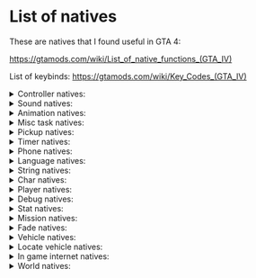 # List of natives
These are natives that I found useful in GTA 4:

https://gtamods.com/wiki/List_of_native_functions_(GTA_IV)

List of keybinds: https://gtamods.com/wiki/Key_Codes_(GTA_IV)

<details>
<summary> Controller natives: </summary>

1. SHAKE_PAD (Controller Index, Unknown Intensity, unknown_duration_ms) https://gtamods.com/wiki/SHAKE_PAD
</details>

<details>
<summary> Sound natives: </summary>

1. SET_VARIABLE_ON_SOUND (unk uVar4, unk String, unk float)
2. PLAY_SOUND_FRONTEND (unk int, Filename String, Soundset String)

</details>

<details>
<summary> Animation natives: </summary>

I need to figure out what these are accepting, the number values anyways

1. HAVE_ANIMS_LOADED
2. TASK_PLAY_ANIM( 0, "idle_lookaround_b", "missemergencycall", 8.00000000, 0, 0, 0, 0, -2 ) - Taken from sub_15140() in emergencycall.c {int unknown, string animation, string animationGroup, float possiblyTime?, int unknown, int unknown, int unknown, int unknown, int unknown}
3. TASK_PLAY_ANIM_SECONDARY_UPPER_BODY

</details>

<details>
<summary> Misc task natives: </summary>

I found most of these in ambbeggar.c under sub_2220

1. OPEN_SEQUENCE_TASK(unk string?) - Unknown usage, possibly give it a name?
2. TASK_GO_TO_CHAR(0, int charToGoTo, -1, 2.000) -- charToGoTo is the character to go to such as the player, value 3 and 4 is unknown, possibly timing?
3. TASK_STAND_STILL(0, 2)
4. SET_SEQUENCE_TO_REPEAT()
5. CLOSE_SEQUENCE_TASK()
6. TASK_PERFORM_SEQUENCE()
7. CLEAR_SEQUENCE_TASK()
8. CLOSE_SEQUENCE_TASK()
9. SAY_AMBIENT_SPEECH( l_U111, "Generic_Hi", 0, 0, 0 ) -- value 1 seems to be seems to be the character, value 2 seems to be the speech string, values 3, 4, and 5 are unknown.

</details>

<details>
<summary> Pickup natives: </summary>

1. CREATE_PICKUP(hash modelName, int pickupType, float x, float y, float z, int pickupHandle, bool unknown (Normally false))
2. CREATE_PICKUP_WITH_AMMO(hash modelName, int pickupType, int unknown (Possibly ammo?), float x, float y, float z, int pickupHandle)
3. CREATE_PICKUP_ROTATE(hash modelName, int pickupType, int ammo, float x, float y, float z, float rotX, float rotY, float rotZ, int pickupHandle);

</details>


<details>
<summary> Timer natives: </summary>

1. GET_GAME_TIMER

</details>

<details>
<summary> Phone natives: </summary>
1. SCRIPT_IS_MOVING_MOBILE_PHONE_OFFSCREEN (unk1? int)

</details>

<details>
<summary> Language natives: </summary>

1. IS_JAPANESE_VERSION https://gtamods.com/wiki/Native_function_returning_false

</details>

<details>
<summary> String natives: </summary>

1. PRINTSTRING (char string) - Print a string to the screen, colors can be used in this. https://gtamods.com/wiki/GXT#Symbols_and_colors

</details>


<details>
<summary> Char natives: </summary>

1. CREATE_CHAR
2. SET_CHAR_PROOFS(bool ...)
3. SET_PLAYER_MOOD_PISSED_OFF(int playerId, int unknown) - Seems to make Niko angry, the unknown int is usually 150 in the scripts.

</details>

<details>
<summary> Player natives: </summary>

1. HAS_DEATHARREST_EXECUTED - If the player has been wasted/busted
2. SET_CHAR_WILL_FLY_THROUGH_WINDSCREEN (int playerChar, int toggle) - Set the playerChar to fly through the windshield, set to 1 for enabled, set to 0 for disabled.
3. SET_PLAYER_MOOD_PISSED_OFF

</details>

<details>
<summary> Debug natives: </summary>

This one is incomplete, I will need to figure out how to use the C# tool for debug items

</details>

<details>
<summary> Stat natives: </summary>

1. INCREMENT_INT_STAT_NO_MESSAGE (int stat, int valueToIncrement) - Add the specified value to the stat.
2. DECREMENT_INT_STAT (int stat, int valueToDecrement) - Remove the specified value from the stat.

</details>

<details>
<summary> Mission natives: </summary>

1. SET_MISSION_FLAG (int value) - Set the mission enabled flag, use 1 for enabled, 0 for disabled, for use when making missions.

</details>

<details>
<summary> Fade natives: </summary>

1. DO_SCREEN_FADE_IN(int time) - Set the screen to fade in, the time is in miliseconds.
2. DO_SCREEN_FADE_OUT(int time) - Set the screen to fade out, the time is in miliseconds.

</details>

<details>
<summary> Vehicle natives: </summary>

Some of these were obtained from "void sub_9436()" in ray2.c in TLAD, didn't mean to find it in there but it'll work on IV also.

1. CREATE_CAR(Hash carModelHash, float vehicleX, float vehicleY, float vehicleZ, int carHandle, int unknown {usually 1}) - Create a vehicle with the model hash at the specific coordinates.
2. SET_CAR_PROOFS(int carHandle, bool bulletProof, bool fireProof, bool explosionProof, bool collisionProof, bool meleeProof) - Can set the car to invincible with all enabled, or turn it off.
3. SET_VEH_HAS_STRONG_AXLES (vehicle veh, int toggle) - Set the vehicle to have strong axles, 1 for enabled, 0 for disabled.
4. SET_CAR_AS_MISSION_CAR (vehicle CarToSet) - Set a vehicle as a mission car
5. SWITCH_CAR_SIREN(Vehicle vehicleToSwitch, int toggle) - This can turn the car sirens on/off, use 1 for enabled, 0 for disabled.
6. FORCE_CAR_LIGHTS(Vehicle emergencyVehicle, int value) - This seems to turn on/off the vehicle lights, possible values are 0, 1, and 2, I think 0 is off, 1 is low beams, and 2 is high beams, I could be wrong though.
7. LOCK_CAR_DOORS(Vehicle vehicleToLock, int toggle) - This can lock the vehicle doors, 1 is enabled and doors are locked, 0 is disabled and doors are unlocked.
8. CHANGE_CAR_COLOUR(int vehicleHandle, int color1, int color2) - Change the vehicles colors.
9. SET_EXTRA_CAR_COLOURS(int vehicleHandle, int color1, int color2) - Change the vehicles extra colors.
10. TURN_OFF_VEHICLE_EXTRA
11. SET_CAR_ON_GROUND_PROPERLY(int vehicleHandle) - Set the vehicle to be on the ground.
12. SET_CAR_ONLY_DAMAGED_BY_PLAYER(int vehicleHandle, int toggle) - Toggle the vehicle to only be damaged by the player, 1 is on 0 is off.
13. SET_CAR_COORDINATES(int vehicleHandle, float vehicleX, float vehicleY, float vehicleZ) - Set the cars coordinates
14. SET_CAR_HEADING(int vehicleHandle, float heading) - Set the cars heading.

</details>

<details>
<summary> Locate vehicle natives: </summary>

1. LOCATE_CAR_2D(int vehicleHandle, float locationX1, float locationY1, float locationX2, float locationY2, int unknown {seems to always be 0})
2. LOCATE_CAR_3D(int vehicleHandle, float locationX1, float locationY1, float locationZ1, float locationX2, float locationY2, float locationZ3, int unknown {seems to always be 0})

</details>

<details>
<summary> In game internet natives: </summary>

To use ADD_TO_HTML_SCRIPT_OBJECT:
l_U1 = CREATE_HTML_SCRIPT_OBJECT( "alexLink" );

1. LOAD_WEB_PAGE(unknown webPage)
2. RELOAD_WEB_PAGE(unknown webPage)
3. ADD_TO_HTML_SCRIPT_OBJECT(char scriptObject {l_U1 set above}, char htmlObject );

</details>

<details>
<summary> World natives: </summary>

Some of these were taken from "void sub_8827()" in vlad4.c

1. ADD_SCENARIO_BLOCKING_AREA( -9999.90000000, -9999.90000000, -9999.90000000, 9999.90000000, 9999.90000000, 9999.90000000 ) - Unsure what this does
2. SET_CAR_GENERATORS_ACTIVE_IN_AREA( -9999.90000000, -9999.90000000, -9999.90000000, 9999.90000000, 9999.90000000, 9999.90000000, 0 ) - Seems to disable all car generators on the map
3. OVERRIDE_NUMBER_OF_PARKED_CARS(int toggle) -- Toggle parked cars on/off, 0 is off, 1 is on.
4. SWITCH_GARBAGE_TRUCKS(int toggle) -- Toggle garbage trucks on/off, 0 is off, 1 is on.
5. ALLOW_EMERGENCY_SERVICES(int toggle) -- Toggle emergency service vehicles on/off, 0 is off, 1 is on.
6. SET_CAR_DENSITY_MULTIPLIER(float value) - Set the car density, from 0.0 to 1.0 being the max

7. SET_PED_DENSITY_MULTIPLIER(float value) - Set the ped density, from 0.0 to 1.0 being the max
</details>